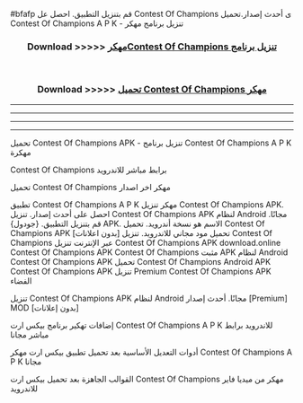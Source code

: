 #bfafp قم بتنزيل التطبيق. احصل عل Contest Of Champions  ى أحدث إصدار.تحميل Contest Of Champions  A P K - تنزيل برنامج مهكر



<div align="center">
<h3>Download >>>>> <a href="https://ar-sites.web.app/?ar= Contest Of Champions ">مهكرContest Of Champions  تنزيل برنامج</a></h3><br>

<h3>Download >>>>> <a href="https://ar-sites.web.app/?ar= Contest Of Champions ">تحميل Contest Of Champions  مهكر</a></h3>
</div>


----------------------------------------------------------

----------------------------------------------------------

----------------------------------------------------------

----------------------------------------------------------


تحميل Contest Of Champions  APK - تنزيل برنامج Contest Of Champions  A P K مهكرة

Contest Of Champions  برابط مباشر للاندرويد

تحميل Contest Of Champions  مهكر اخر اصدار

تطبيق Contest Of Champions  A P K مهكر
تنزيل Contest Of Champions  APK. احصل على أحدث إصدار.
تنزيل Contest Of Champions  APK لنظام Android مجانًا.
قم بتنزيل التطبيق. {جودول} APK. الاسم هو نسخة أندرويد.
تحميل Contest Of Champions  APK [بدون اعلانات]
تحميل مود مجاني للاندرويد.
تنزيل Contest Of Champions  عبر الإنترنت
تنزيل Contest Of Champions  APK
download.online Contest Of Champions  APK
Contest Of Champions  مثبت APK لنظام Android
Contest Of Champions  APK
تحميل Contest Of Champions  Android APK
Contest Of Champions  APK تنزيل Premium
Contest Of Champions  APK الفضاء

تنزيل Contest Of Champions  APK لنظام Android مجانًا. أحدث إصدار [Premium] MOD [بدون إعلانات]

إضافات تهكير برنامج بيكس ارت Contest Of Champions  A P K للاندرويد برابط مباشر مجانا

أدوات التعديل الأساسية بعد تحميل تطبيق بيكس ارت مهكر Contest Of Champions  A P K مجانا

القوالب الجاهزة بعد تحميل بيكس ارت Contest Of Champions  مهكر من ميديا فاير للاندرويد



